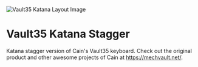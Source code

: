 ![Vault35 Katana Layout Image]()

# Vault35 Katana Stagger

Katana stagger version of Cain's Vault35 keyboard.
Check out the original product and other awesome projects of Cain at https://mechvault.net/.

